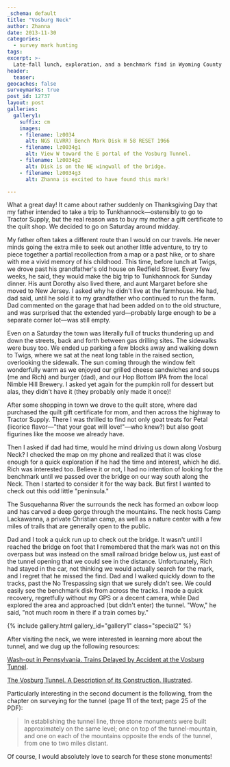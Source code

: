 ```yaml
---
_schema: default
title: "Vosburg Neck"
author: Zhanna
date: 2013-11-30
categories:
  - survey mark hunting
tags:
excerpt: >-
  Late-fall lunch, exploration, and a benchmark find in Wyoming County!
header:
  teaser:
geocaches: false
surveymarks: true
post_id: 12737
layout: post
galleries:
  gallery1:
    suffix: cm
    images:
    - filename: lz0034
      alt: NGS (LVRR) Bench Mark Disk H 58 RESET 1966
    - filename: lz0034g1
      alt: View W toward the E portal of the Vosburg Tunnel.
    - filename: lz0034g2
      alt: Disk is on the NE wingwall of the bridge. 
    - filename: lz0034g3
      alt: Zhanna is excited to have found this mark!                  

---
```


What a great day! It came about rather suddenly on Thanksgiving Day that my father intended to take a trip to Tunkhannock—ostensibly to go to Tractor Supply, but the real reason was to buy my mother a gift certificate to the quilt shop. We decided to go on Saturday around midday.

My father often takes a different route than I would on our travels. He never minds going the extra mile to seek out another little adventure, to try to piece together a partial recollection from a map or a past hike, or to share with me a vivid memory of his childhood. This time, before lunch at Twigs, we drove past his grandfather's old house on Redfield Street. Every few weeks, he said, they would make the big trip to Tunkhannock for Sunday dinner. His aunt Dorothy also lived there, and aunt Margaret before she moved to New Jersey. I asked why he didn't live at the farmhouse. He had, dad said, until he sold it to my grandfather who continued to run the farm. Dad commented on the garage that had been added on to the old structure, and was surprised that the extended yard—probably large enough to be a separate corner lot—was still empty.

Even on a Saturday the town was literally full of trucks thundering up and down the streets, back and forth between gas drilling sites. The sidewalks were busy too. We ended up parking a few blocks away and walking down to Twigs, where we sat at the neat long table in the raised section, overlooking the sidewalk. The sun coming through the window felt wonderfully warm as we enjoyed our grilled cheese sandwiches and soups (me and Rich) and burger (dad), and our Hop Bottom IPA from the local Nimble Hill Brewery. I asked yet again for the pumpkin roll for dessert but alas, they didn't have it (they probably only made it once)!

After some shopping in town we drove to the quilt store, where dad purchased the quilt gift certificate for mom, and then across the highway to Tractor Supply. There I was thrilled to find not only goat treats for Petal (licorice flavor—"that your goat will love!"—who knew?) but also goat figurines like the moose we already have.

Then I asked if dad had time, would he mind driving us down along Vosburg Neck? I checked the map on my phone and realized that it was close enough for a quick exploration if he had the time and interest, which he did. Rich was interested too. Believe it or not, I had no intention of looking for the benchmark until we passed over the bridge on our way south along the Neck. Then I started to consider it for the way back. But first I wanted to check out this odd little "peninsula."

The Susquehanna River the surrounds the neck has formed an oxbow loop and has carved a deep gorge through the mountains. The neck hosts Camp Lackawanna, a private Christian camp, as well as a nature center with a few miles of trails that are generally open to the public.

Dad and I took a quick run up to check out the bridge. It wasn't until I reached the bridge on foot that I remembered that the mark was not on this overpass but was instead on the small railroad bridge below us, just east of the tunnel opening that we could see in the distance. Unfortunately, Rich had stayed in the car, not thinking we would actually search for the mark, and I regret that he missed the find. Dad and I walked quickly down to the tracks, past the No Trespassing sign that we surely didn't see. We could easily see the benchmark disk from across the tracks. I made a quick recovery, regretfully without my GPS or a decent camera, while Dad explored the area and approached (but didn't enter) the tunnel. "Wow," he said, "not much room in there if a train comes by."

{% include gallery.html gallery_id="gallery1" class="special2" %}

After visiting the neck, we were interested in learning more about the tunnel, and we dug up the following resources:

[Wash-out in Pennsylvania. Trains Delayed by Accident at the Vosburg Tunnel](https://thesurveystation.com/wp-content/uploads/2013/11/Vosburg_washout.pdf).

[The Vosburg Tunnel. A Description of its Construction. Illustrated](https://babel.hathitrust.org/cgi/pt?id=hvd.32044091941195&view=1up).

Particularly interesting in the second document is the following, from the chapter on surveying for the tunnel (page 11 of the text; page 25 of the PDF):

> In establishing the tunnel line, three stone monuments were built approximately on the same level; one on top of the tunnel-mountain, and one on each of the mountains opposite the ends of the tunnel, from one to two miles distant.

Of course, I would absolutely love to search for these stone monuments!

